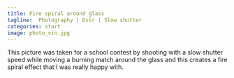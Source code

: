 ```yaml
---
title: Fire spiral around glass
tagline:  Photography | Dslr | Slow shutter
categories: start
image: photo_vin.jpg
---
```


This picture was taken for a school contest by shooting with a slow shutter speed while moving a burning match around the glass and this creates a fire spiral effect that I was really happy with. 
